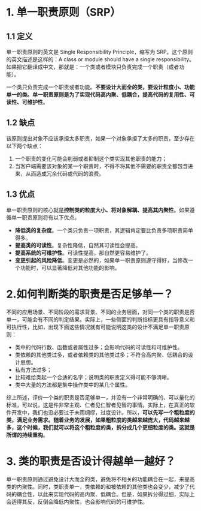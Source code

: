 # 1. 单一职责原则（SRP）

## 1.1 定义

单一职责原则的英文是 Single Responsibility Principle，缩写为 SRP。这个原则的英文描述是这样的：A class or module should have a single responsibility。如果把它翻译成中文，那就是：一个类或者模块只负责完成一个职责（或者功能）。

一个类只负责完成一个职责或者功能。**不要设计大而全的类，要设计粒度小、功能单一的类。单一职责原则是为了实现代码高内聚、低耦合，提高代码的复用性、可读性、可维护性**。

## 1.2 缺点

该原则提出对象不应该承担太多职责，如果一个对象承担了太多的职责，至少存在以下两个缺点：

1. 一个职责的变化可能会削弱或者抑制这个类实现其他职责的能力；
2. 当客户端需要该对象的某一个职责时，不得不将其他不需要的职责全都包含进来，从而造成冗余代码或代码的浪费。

## 1.3 优点

单一职责原则的核心就是**控制类的粒度大小、将对象解耦、提高其内聚性**。如果遵循单一职责原则将有以下优点。

- **降低类的复杂度**。一个类只负责一项职责，其逻辑肯定要比负责多项职责简单得多。
- **提高类的可读性**。复杂性降低，自然其可读性会提高。
- **提高系统的可维护性**。可读性提高，那自然更容易维护了。
- **变更引起的风险降低**。变更是必然的，如果单一职责原则遵守得好，当修改一个功能时，可以显著降低对其他功能的影响。

# 2.如何判断类的职责是否足够单一？

不同的应用场景、不同阶段的需求背景、不同的业务层面，对同一个类的职责是否单一，可能会有不同的判定结果。实际上，一些侧面的判断指标更具有指导意义和可执行性，比如，出现下面这些情况就有可能说明这类的设计不满足单一职责原则：

- 类中的代码行数、函数或者属性过多；会影响代码的可读性和可维护性。
- 类依赖的其他类过多，或者依赖类的其他类过多；不符合高内聚、低耦合的设计思想。
- 私有方法过多；
- 比较难给类起一个合适的名字；说明类的职责定义得可能不够清晰。
- 类中大量的方法都是集中操作类中的某几个属性。

综上所述，评价一个类的职责是否足够单一，并没有一个非常明确的、可以量化的标准，可以说，这是件非常主观、仁者见仁智者见智的事情。实际上，在真正的软件开发中，我们也没必要过于未雨绸缪，过度设计。所以，**可以先写一个粗粒度的类，满足业务需求。随着业务的发展，如果粗粒度的类越来越庞大，代码越来越多，这个时候，我们就可以将这个粗粒度的类，拆分成几个更细粒度的类。这就是所谓的持续重构**。

# 3. 类的职责是否设计得越单一越好？

单一职责原则通过避免设计大而全的类，避免将不相关的功能耦合在一起，来提高类的内聚性。同时，类职责单一，类依赖的和被依赖的其他类也会变少，减少了代码的耦合性，以此来实现代码的高内聚、低耦合。但是，如果拆分得过细，实际上会适得其反，反倒会降低内聚性，也会影响代码的可维护性。



